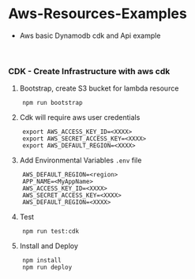# Aws-Resources-Examples
- Aws basic Dynamodb cdk and Api example

<br/>

### CDK - Create Infrastructure with aws cdk
1. Bootstrap, create S3 bucket for lambda resource
```
    npm run bootstrap 
```

2. Cdk will require aws user credentials
```
    export AWS_ACCESS_KEY_ID=<XXXX>
    export AWS_SECRET_ACCESS_KEY=<XXXX>
    export AWS_DEFAULT_REGION=<XXXX>
```

3. Add Environmental Variables `.env` file
```
    AWS_DEFAULT_REGION=<region>
    APP_NAME=<MyAppName>
    AWS_ACCESS_KEY_ID=<XXXX>
    AWS_SECRET_ACCESS_KEY=<XXXX>
    AWS_DEFAULT_REGION=<XXXX>
```

4. Test
```
    npm run test:cdk
```

5. Install and Deploy
```
    npm install
    npm run deploy
```